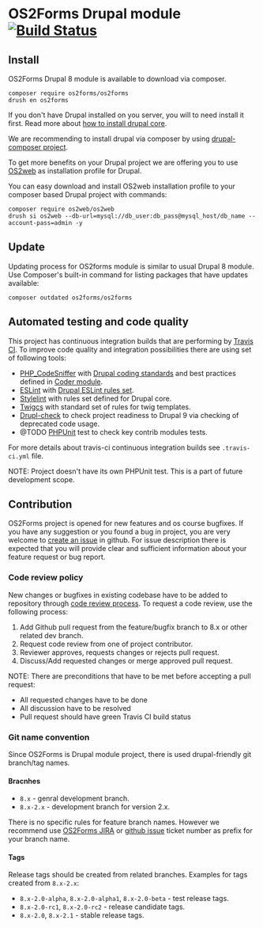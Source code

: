 # OS2Forms Drupal module  [![Build Status](https://travis-ci.org/OS2Forms/os2forms.svg?branch=8.x)](https://travis-ci.org/OS2Forms/os2forms)

## Install

OS2Forms Drupal 8 module is available to download via composer.
```
composer require os2forms/os2forms
drush en os2forms
```

If you don't have Drupal installed on you server, you will to need install it first.
Read more about [how to install drupal core](https://www.drupal.org/docs/8/install).

We are recommending to install drupal via composer by using
[drupal-composer project](https://github.com/drupal-composer/drupal-project).

To get more benefits on your Drupal project we are offering you to use
[OS2web](https://packagist.org/packages/os2web/os2web) as installation
profile for Drupal.

You can easy download and install OS2web installation profile to your
composer based Drupal project with commands:
```
composer require os2web/os2web
drush si os2web --db-url=mysql://db_user:db_pass@mysql_host/db_name --account-pass=admin -y
```

## Update
Updating process for OS2forms module is similar to usual Drupal 8 module.
Use Composer's built-in command for listing packages that have updates available:

```
composer outdated os2forms/os2forms
```
## Automated testing and code quality

This project has continuous integration builds that are performing by [Travis CI](https://travis-ci.org).
To improve code quality and integration possibilities there are using set of following tools:
 * [PHP_CodeSniffer]() with [Drupal coding standards](https://www.drupal.org/docs/develop/standards/coding-standards) and best practices defined in [Coder module](https://www.drupal.org/project/coder).
 * [ESLint](https://eslint.org/) with [Drupal ESLint rules set](https://www.drupal.org/node/1955232).
 * [Stylelint](https://stylelint.io/) with rules set defined for Drupal core.
 * [Twigcs](https://github.com/friendsoftwig/twigcs) with standard set of rules
  for twig templates.
 * [Drupl-check](https://github.com/mglaman/drupal-check) to check project
 readiness to Drupal 9 via checking of deprecated code usage.
 * @TODO [PHPUnit](https://phpunit.de/) test to check key contrib modules tests.

For more details about travis-ci continuous integration builds
see `.travis-ci.yml` file.

NOTE: Project doesn't have its own PHPUnit test. This is a part of future
development scope.

## Contribution

OS2Forms project is opened for new features and os course bugfixes.
If you have any suggestion or you found a bug in project, you are very welcome
to [create an issue](https://github.com/OS2Forms/os2forms/issues) in github.
For issue description there is expected that you will provide clear and
sufficient information about your feature request or bug report.

### Code review policy
New changes or bugfixes in existing codebase have to be added to repository
through [code review process](https://github.com/features/code-review/).
To request a code review, use the following process:
1. Add Github pull request from the feature/bugfix branch to 8.x or other related dev branch.
2. Request code review from one of project contributor.
3. Reviewer approves, requests changes or rejects pull request.
4. Discuss/Add requested changes or merge approved pull request.

NOTE: There are preconditions that have to be met before accepting a pull request:
- All requested changes have to be done
- All discussion have to be resolved
- Pull request should have green Travis CI build status

### Git name convention

Since OS2Forms is Drupal module project, there is used drupal-friendly
git branch/tag names.

#### Bracnhes
* `8.x` - genral development branch.
* `8.x-2.x` - development branch for version 2.x.

There is no specific rules for feature branch names. However we recommend
use [OS2Forms JIRA](https://os2web.atlassian.net/browse/OS2FORMS) or
[github issue](https://github.com/OS2Forms/os2forms/issues) ticket number
as prefix for your branch name.

#### Tags
Release tags should be created from related branches. 
Examples for tags created from `8.x-2.x`:
* `8.x-2.0-alpha`, `8.x-2.0-alpha1`, `8.x-2.0-beta` - test release tags.
* `8.x-2.0-rc1`, `8.x-2.0-rc2` - release candidate tags.
* `8.x-2.0`, `8.x-2.1` - stable release tags.
